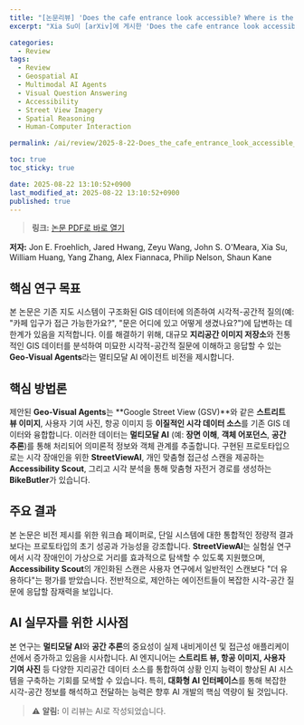 ```yaml
---
title: "[논문리뷰] 'Does the cafe entrance look accessible? Where is the door?' Towards Geospatial AI Agents for Visual Inquiries"
excerpt: "Xia Su이 [arXiv]에 게시한 'Does the cafe entrance look accessible? Where is the door? Towards Geospatial AI Agents for Visual Inquiries' 논문에 대한 자세한 리뷰입니다."

categories:
  - Review
tags:
  - Review
  - Geospatial AI
  - Multimodal AI Agents
  - Visual Question Answering
  - Accessibility
  - Street View Imagery
  - Spatial Reasoning
  - Human-Computer Interaction

permalink: /ai/review/2025-8-22-Does_the_cafe_entrance_look_accessible_Where_is_the_door_Towards_Geospatial_AI_Agents_for_Visual_Inquiries/

toc: true
toc_sticky: true

date: 2025-08-22 13:10:52+0900
last_modified_at: 2025-08-22 13:10:52+0900
published: true
---
```

> **링크:** [논문 PDF로 바로 열기](https://arxiv.org/abs/2508.15752)

**저자:** Jon E. Froehlich, Jared Hwang, Zeyu Wang, John S. O'Meara, Xia Su, William Huang, Yang Zhang, Alex Fiannaca, Philip Nelson, Shaun Kane



## 핵심 연구 목표
본 논문은 기존 지도 시스템이 구조화된 GIS 데이터에 의존하여 시각적-공간적 질의(예: "카페 입구가 접근 가능한가요?", "문은 어디에 있고 어떻게 생겼나요?")에 답변하는 데 한계가 있음을 지적합니다. 이를 해결하기 위해, 대규모 **지리공간 이미지 저장소**와 전통적인 GIS 데이터를 분석하여 미묘한 시각적-공간적 질문에 이해하고 응답할 수 있는 **Geo-Visual Agents**라는 멀티모달 AI 에이전트 비전을 제시합니다.

## 핵심 방법론
제안된 **Geo-Visual Agents**는 **Google Street View (GSV)**와 같은 **스트리트 뷰 이미지**, 사용자 기여 사진, 항공 이미지 등 **이질적인 시각 데이터 소스**를 기존 GIS 데이터와 융합합니다. 이러한 데이터는 **멀티모달 AI** (예: **장면 이해**, **객체 어포던스**, **공간 추론**)를 통해 처리되어 의미론적 정보와 객체 관계를 추출합니다. 구현된 프로토타입으로는 시각 장애인을 위한 **StreetViewAI**, 개인 맞춤형 접근성 스캔을 제공하는 **Accessibility Scout**, 그리고 시각 분석을 통해 맞춤형 자전거 경로를 생성하는 **BikeButler**가 있습니다.

## 주요 결과
본 논문은 비전 제시를 위한 워크숍 페이퍼로, 단일 시스템에 대한 통합적인 정량적 결과보다는 프로토타입의 초기 성공과 가능성을 강조합니다. **StreetViewAI**는 실험실 연구에서 시각 장애인이 가상으로 거리를 효과적으로 탐색할 수 있도록 지원했으며, **Accessibility Scout**의 개인화된 스캔은 사용자 연구에서 일반적인 스캔보다 "더 유용하다"는 평가를 받았습니다. 전반적으로, 제안하는 에이전트들이 복잡한 시각-공간 질문에 응답할 잠재력을 보입니다.

## AI 실무자를 위한 시사점
본 연구는 **멀티모달 AI**와 **공간 추론**의 중요성이 실제 내비게이션 및 접근성 애플리케이션에서 증가하고 있음을 시사합니다. AI 엔지니어는 **스트리트 뷰, 항공 이미지, 사용자 기여 사진** 등 다양한 지리공간 데이터 소스를 통합하여 상황 인지 능력이 향상된 AI 시스템을 구축하는 기회를 모색할 수 있습니다. 특히, **대화형 AI 인터페이스**를 통해 복잡한 시각-공간 정보를 해석하고 전달하는 능력은 향후 AI 개발의 핵심 역량이 될 것입니다.

> ⚠️ **알림:** 이 리뷰는 AI로 작성되었습니다.